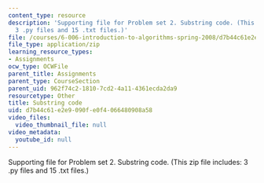 ```yaml
---
content_type: resource
description: 'Supporting file for Problem set 2. Substring code. (This zip file includes:
  3 .py files and 15 .txt files.)'
file: /courses/6-006-introduction-to-algorithms-spring-2008/d7b44c61e2e9090fe0f4066480908a58_ps2_dna.zip
file_type: application/zip
learning_resource_types:
- Assignments
ocw_type: OCWFile
parent_title: Assignments
parent_type: CourseSection
parent_uid: 962f74c2-1810-7cd2-4a11-4361ecda2da9
resourcetype: Other
title: Substring code
uid: d7b44c61-e2e9-090f-e0f4-066480908a58
video_files:
  video_thumbnail_file: null
video_metadata:
  youtube_id: null
---
```

Supporting file for Problem set 2. Substring code. (This zip file includes: 3 .py files and 15 .txt files.)

